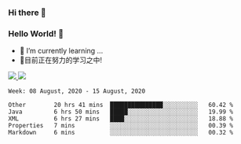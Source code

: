 ### Hi there 👋
### Hello World! 🙌

- 🌱 I’m currently learning ...
- 📖目前正在努力的学习之中!

<a href="https://github.com/anuraghazra/github-readme-stats">
  <img src="https://github-readme-stats.vercel.app/api?username=keyboardWithDream&show_icons=true&repo=github-readme-stats" />
</a>
<a href="https://github.com/anuraghazra/convoychat">
  <img src="https://github-readme-stats.vercel.app/api/top-langs/?username=keyboardWithDream&layout=compact&repo=convoychat" />
</a>



<!--START_SECTION:waka-->
```text
Week: 08 August, 2020 - 15 August, 2020

Other        20 hrs 41 mins  ███████████████░░░░░░░░░░   60.42 % 
Java         6 hrs 50 mins   █████░░░░░░░░░░░░░░░░░░░░   19.99 % 
XML          6 hrs 27 mins   ████░░░░░░░░░░░░░░░░░░░░░   18.88 % 
Properties   7 mins          ░░░░░░░░░░░░░░░░░░░░░░░░░   00.39 % 
Markdown     6 mins          ░░░░░░░░░░░░░░░░░░░░░░░░░   00.32 %
```
<!--END_SECTION:waka-->
